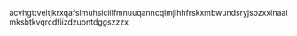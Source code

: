 acvhgttveltjkrxqafslmuhsiciilfmnuuqanncqlmjlhhfrskxmbwundsryjsozxxinaaimksbtkvqrcdfiizdzuontdggszzzx